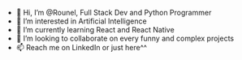- 👋 Hi, I’m @Rounel, Full Stack Dev and Python Programmer 
- 👀 I’m interested in Artificial Intelligence
- 🌱 I’m currently learning React and React Native
- 💞️ I’m looking to collaborate on every funny and complex projects
- 📫 Reach me on LinkedIn or just here^^

<!---
Rounel/Rounel is a ✨ special ✨ repository because its `README.md` (this file) appears on your GitHub profile.
You can click the Preview link to take a look at your changes.
--->
